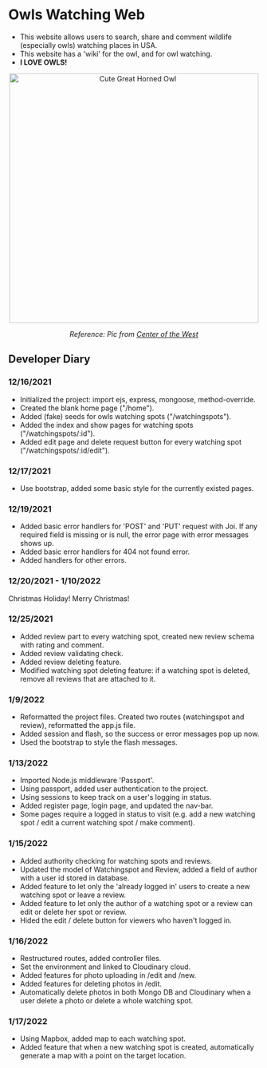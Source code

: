 # Owls Watching Web
- This website allows users to search, share and comment wildlife (especially owls) watching places in USA.
- This website has a 'wiki' for the owl, and for owl watching.
- <b>I LOVE OWLS!</b>

<p align="center">
  <img src="https://centerofthewest.org/wp-content/uploads/2013/10/gho-2.jpg" width="500" alt="Cute Great Horned Owl">
</p>
<p align="center">
<i>Reference: Pic from <a href="https://centerofthewest.org/2013/10/15/my-favorite-facts-about-great-horned-owls/">Center of the West</a></i>
</p>


## Developer Diary
### 12/16/2021
- Initialized the project: import ejs, express, mongoose, method-override.
- Created the blank home page ("/home").
- Added (fake) seeds for owls watching spots ("/watchingspots").
- Added the index and show pages for watching spots ("/watchingspots/:id").
- Added edit page and delete request button for every watching spot ("/watchingspots/:id/edit").

### 12/17/2021
- Use bootstrap, added some basic style for the currently existed pages.

### 12/19/2021
- Added basic error handlers for 'POST' and 'PUT' request with Joi. If any required field is missing or is null, the error page with error messages shows up.
- Added basic error handlers for 404 not found error.
- Added handlers for other errors.

### 12/20/2021 - 1/10/2022
Christmas Holiday! Merry Christmas!

### 12/25/2021
- Added review part to every watching spot, created new review schema with rating and comment.
- Added review validating check.
- Added review deleting feature.
- Modified watching spot deleting feature: if a watching spot is deleted, remove all reviews that are attached to it.

### 1/9/2022
- Reformatted the project files. Created two routes (watchingspot and review), reformatted the app.js file.
- Added session and flash, so the success or error messages pop up now.
- Used the bootstrap to style the flash messages.

### 1/13/2022
- Imported Node.js middleware 'Passport'.
- Using passport, added user authentication to the project.
- Using sessions to keep track on a user's logging in status.
- Added register page, login page, and updated the nav-bar.
- Some pages require a logged in status to visit (e.g. add a new watching spot / edit a current watching spot / make comment).

### 1/15/2022
- Added authority checking for watching spots and reviews.
- Updated the model of Watchingspot and Review, added a field of author with a user id stored in database.
- Added feature to let only the 'already logged in' users to create a new watching spot or leave a review.
- Added feature to let only the author of a watching spot or a review can edit or delete her spot or review.
- Hided the edit / delete button for viewers who haven't logged in.

### 1/16/2022
- Restructured routes, added controller files.
- Set the environment and linked to Cloudinary cloud.
- Added features for photo uploading in /edit and /new.
- Added features for deleting photos in /edit.
- Automatically delete photos in both Mongo DB and Cloudinary when a user delete a photo or delete a whole watching spot.

### 1/17/2022
- Using Mapbox, added map to each watching spot.
- Added feature that when a new watching spot is created, automatically generate a map with a point on the target location.

